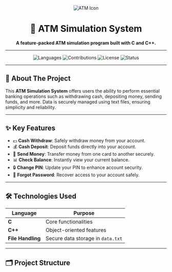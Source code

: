 <div align="center">
  <img src="https://img.icons8.com/fluency/96/atm.png" alt="ATM Icon">
  <h1>🏦 ATM Simulation System</h1>
  <p><b>A feature-packed ATM simulation program built with C and C++.</b></p>
</div>

---

<div align="center">

![Languages](https://img.shields.io/badge/Language-C%20%7C%20C++-00599C?style=for-the-badge&logo=c%2B%2B&logoColor=white)
![Contributions](https://img.shields.io/badge/Contributions-Welcome-brightgreen?style=for-the-badge&logo=github)
![License](https://img.shields.io/badge/License-MIT-blue?style=for-the-badge)
![Status](https://img.shields.io/badge/Status-Complete-success?style=for-the-badge)

</div>

---

## 🎯 **About The Project**
This **ATM Simulation System** offers users the ability to perform essential banking operations such as withdrawing cash, depositing money, sending funds, and more. Data is securely managed using text files, ensuring simplicity and reliability.

---

## ✨ **Key Features**
- 💵 **Cash Withdraw**: Safely withdraw money from your account.  
- 💰 **Cash Deposit**: Deposit funds directly into your account.  
- 🔄 **Send Money**: Transfer money from one card to another securely.  
- 📊 **Check Balance**: Instantly view your current balance.  
- 🔒 **Change PIN**: Update your PIN to enhance account security.  
- 🤔 **Forgot Password**: Recover access to your account safely.  

---

## 🛠️ **Technologies Used**
| Language | Purpose                 |
|----------|-------------------------|
| **C**    | Core functionalities    |
| **C++**  | Object-oriented features|
| **File Handling** | Secure data storage in `data.txt`|

---

## 🗂️ **Project Structure**
